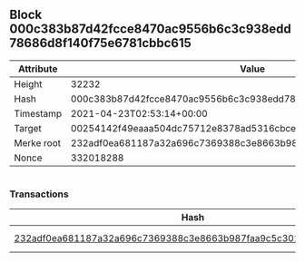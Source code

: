 ## Block 000c383b87d42fcce8470ac9556b6c3c938edd78686d8f140f75e6781cbbc615

Attribute | Value
--- | ---
Height | 32232
Hash | 000c383b87d42fcce8470ac9556b6c3c938edd78686d8f140f75e6781cbbc615
Timestamp | 2021-04-23T02:53:14+00:00
Target | 00254142f49eaaa504dc75712e8378ad5316cbcead634704b3734b6271167cc4
Merke root | 232adf0ea681187a32a696c7369388c3e8663b987faa9c5c301d21b7bf6b17be
Nonce | 332018288

```

```

### Transactions

Hash | Amount
--- | ---
[232adf0ea681187a32a696c7369388c3e8663b987faa9c5c301d21b7bf6b17be](232adf0ea681187a32a696c7369388c3e8663b987faa9c5c301d21b7bf6b17be.md) | 10.00000000 SKEPTI 
